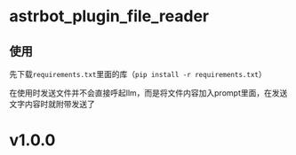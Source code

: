 # astrbot_plugin_file_reader

## 使用

先下载`requirements.txt`里面的库（`pip install -r requirements.txt`）

在使用时发送文件并不会直接呼起llm，而是将文件内容加入prompt里面，在发送文字内容时就附带发送了

# v1.0.0
